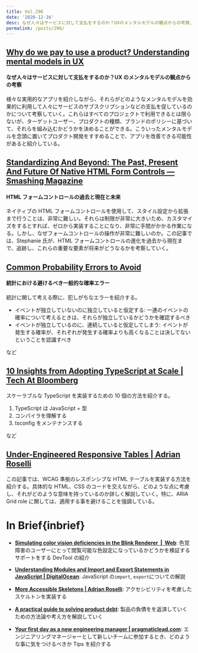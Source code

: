 ```yaml
---
title: Vol.296
date: '2020-12-16'
desc: なぜ人々はサービスに対して支払をするのか？UXのメンタルモデルの観点からの考察、HTMLフォームコントロールの過去と現在と未来、統計における避けるべき一般的な確率エラー、ほか計10リンク
permalink: /posts/296/
---
```


## [Why do we pay to use a product? Understanding mental models in UX](https://uxdesign.cc/why-do-we-pay-to-use-a-product-understanding-mental-models-in-ux-93a85f0f77c6)

#### なぜ人々はサービスに対して支払をするのか？UX のメンタルモデルの観点からの考察

様々な実用的なアプリを紹介しながら、それらがどのようなメンタルモデルを効果的に利用して人々にサービスのサブスクリプションなどの支払を促しているのかについて考察していく。これらはすべてのプロジェクトで利用できるとは限らないが、ターゲットユーザー、プロダクトの種類、ブランドのポリシーに基づいて、それらを組み込むかどうかを決めることができる。こういったメンタルモデルを念頭に置いてプロダクト開発をすすめることで、アプリを改善できる可能性があると紹介している。

## [Standardizing And Beyond: The Past, Present And Future Of Native HTML Form Controls — Smashing Magazine](https://www.smashingmagazine.com/2020/11/standardizing-select-native-html-form-controls/)

#### HTML フォームコントロールの過去と現在と未来

ネイティブの HTML フォームコントロールを使用して、スタイル設定から拡張まで行うことは、非常に難しい。それらは制限が非常に大きいため、カスタマイズをするとすれば、ゼロから実装することになり、非常に手間がかかる作業になる。しかし、なぜフォームコントロールの操作が非常に難しいのか。この記事では、Stephanie 氏が、HTML フォームコントロールの進化を過去から現在まで、追跡し、これらの重要な要素が将来がどうなるかを考察していく。

## [Common Probability Errors to Avoid](https://fs.blog/2020/11/common-probability-errors/)

#### 統計における避けるべき一般的な確率エラー

統計に関して考える際に、犯しがちなエラーを紹介する。

- イベントが独立していないのに独立していると仮定する: 一連のイベントの確率について考えるときは、それらが独立しているかどうかを確認するべき
- イベントが独立しているのに、連続していると仮定してしまう: イベントが発生する確率が、それぞれが発生する確率よりも高くなることは決してないということを認識すべき

など

## [10 Insights from Adopting TypeScript at Scale | Tech At Bloomberg](https://www.techatbloomberg.com/blog/10-insights-adopting-typescript-at-scale/)

スケーラブルな TypeScript を実装するための 10 個の方法を紹介する。

1. TypeScript は JavaScript + 型
2. コンパイラを理解する
3. tsconfig をメンテナンスする

など

## [Under-Engineered Responsive Tables | Adrian Roselli](https://adrianroselli.com/2020/11/under-engineered-responsive-tables.html)

この記事では、WCAG 準拠のレスポンシブな HTML テーブルを実装する方法を紹介する。具体的な HTML、CSS のコードを交えながら、どのような点に考慮し、それがどのような意味を持っているのか詳しく解説していく。特に、ARIA Grid role に関しては、適用する事を避けることを強調している。

# In Brief{inbrief}

- **[Simulating color vision deficiencies in the Blink Renderer  |  Web](https://developers.google.com/web/updates/2020/11/cvd)**: 色覚障害のユーザーにとって閲覧可能な色設定になっているかどうかを検証するサポートをする DevTool の紹介

- **[Understanding Modules and Import and Export Statements in JavaScript | DigitalOcean](https://www.digitalocean.com/community/tutorials/understanding-modules-and-import-and-export-statements-in-javascript)**: JavaScript の`import`, `export`についての解説

- **[More Accessible Skeletons | Adrian Roselli](https://adrianroselli.com/2020/11/more-accessible-skeletons.html)**: アクセシビリティを考慮したスケルトンを実装する

- **[A practical guide to solving product debt](https://uxdesign.cc/a-practical-approach-to-solving-product-debt-27b84373c334)**: 製品の負債をを返済していくための方法論や考え方を解説していく

- **[Your first day as a new engineering manager | pragmaticlead.com](https://pragmaticlead.com/posts/your-first-day-as-new-software-engineering-manager)**: エンジニアリングマネージャーとして新しいチームに参加するとき、どのような事に気をつけるべきか Tips を紹介する
